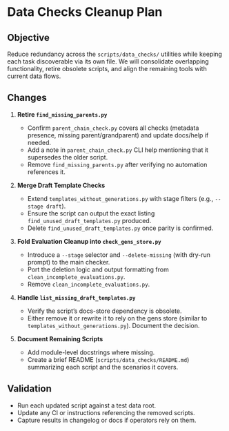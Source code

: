 # Data Checks Cleanup Plan

## Objective
Reduce redundancy across the `scripts/data_checks/` utilities while keeping each task discoverable via its own file. We will consolidate overlapping functionality, retire obsolete scripts, and align the remaining tools with current data flows.

## Changes

1. **Retire `find_missing_parents.py`**
   - Confirm `parent_chain_check.py` covers all checks (metadata presence, missing parent/grandparent) and update docs/help if needed.
   - Add a note in `parent_chain_check.py` CLI help mentioning that it supersedes the older script.
   - Remove `find_missing_parents.py` after verifying no automation references it.

2. **Merge Draft Template Checks**
   - Extend `templates_without_generations.py` with stage filters (e.g., `--stage draft`).
   - Ensure the script can output the exact listing `find_unused_draft_templates.py` produced.
   - Delete `find_unused_draft_templates.py` once parity is confirmed.

3. **Fold Evaluation Cleanup into `check_gens_store.py`**
   - Introduce a `--stage` selector and `--delete-missing` (with dry-run prompt) to the main checker.
   - Port the deletion logic and output formatting from `clean_incomplete_evaluations.py`.
   - Remove `clean_incomplete_evaluations.py`.

4. **Handle `list_missing_draft_templates.py`**
   - Verify the script’s docs-store dependency is obsolete.
   - Either remove it or rewrite it to rely on the gens store (similar to `templates_without_generations.py`). Document the decision.

5. **Document Remaining Scripts**
   - Add module-level docstrings where missing.
   - Create a brief README (`scripts/data_checks/README.md`) summarizing each script and the scenarios it covers.

## Validation
- Run each updated script against a test data root.
- Update any CI or instructions referencing the removed scripts.
- Capture results in changelog or docs if operators rely on them.

